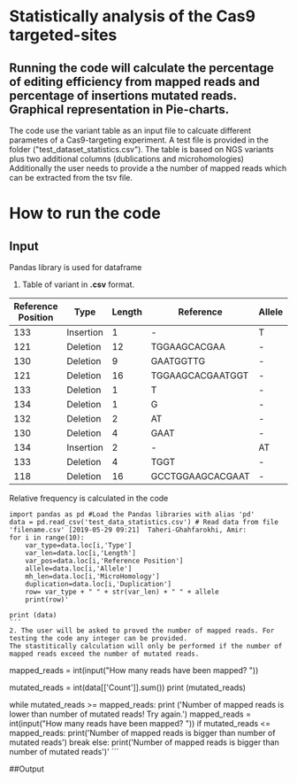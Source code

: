 # Statistically analysis of the Cas9 targeted-sites
## Running the code will calculate the percentage of editing efficiency from mapped reads and percentage of insertions mutated reads. Graphical representation in Pie-charts. 

The code use the variant table as an input file to calcuate different parametes of a Cas9-targeting experiment. 
A test file is provided in the folder ("test_dataset_statistics.csv"). The table is based on NGS variants plus two additional columns (dublications and microhomologies)
Additionally the user needs to provide a the number of mapped reads which can be extracted from the tsv file. 

# How to run the code
## Input
Pandas library is used for dataframe

1. Table of variant in **.csv** format.

|	Reference Position	|	Type	|	Length	|	Reference	|	Allele	|	Count	|	MicroHomology	|	Duplication	|	Rel. Freq.	|
|	------------------- 	|	----------	|	-------	|	-----------------	|	------	|	-----	|	-------------	|	-----------	|	----------	|
|	133	|	Insertion	|	1	|	-	|	T	|	6594	|		|	Detected	|	35.48213517	|
|	121	|	Deletion	|	12	|	TGGAAGCACGAA	|	-	|	1227	|	3	|		|	6.602453724	|
|	130	|	Deletion	|	9	|	GAATGGTTG	|	-	|	854	|	3	|		|	4.595350839	|
|	121	|	Deletion	|	16	|	TGGAAGCACGAATGGT	|	-	|	820	|	5	|		|	4.412397762	|
|	133	|	Deletion	|	1	|	T	|	-	|	689	|		|		|	3.707490314	|
|	134	|	Deletion	|	1	|	G	|	-	|	687	|		|		|	3.696728368	|
|	132	|	Deletion	|	2	|	AT	|	-	|	624	|	0	|		|	3.357727077	|
|	130	|	Deletion	|	4	|	GAAT	|	-	|	515	|	0	|		|	2.771201033	|
|	134	|	Insertion	|	2	|	-	|	AT	|	498	|		|	Detected	|	2.679724494	|
|	133	|	Deletion	|	4	|	TGGT	|	-	|	421	|	3	|		|	2.265389582	|
|	118	|	Deletion	|	16	|	GCCTGGAAGCACGAAT	|	-	|	375	|	0	|		|	2.01786483	|

Relative frequency is calculated in the code
```
import pandas as pd #Load the Pandas libraries with alias 'pd' 
data = pd.read_csv('test_data_statistics.csv') # Read data from file 'filename.csv' [‎2019-‎05-‎29 09:21]  Taheri-Ghahfarokhi, Amir:  
for i in range(10):
    var_type=data.loc[i,'Type']
    var_len=data.loc[i,'Length']
    var_pos=data.loc[i,'Reference Position']
    allele=data.loc[i,'Allele']
    mh_len=data.loc[i,'MicroHomology']
    duplication=data.loc[i,'Duplication']
    row= var_type + " " + str(var_len) + " " + allele
    print(row)' 

print (data)
´´´
2. The user will be asked to proved the number of mapped reads. For testing the code any integer can be provided. 
The stastitically calculation will only be performed if the number of mapped reads exceed the number of mutated reads. 
```
mapped_reads = int(input("How many reads have been mapped? "))

mutated_reads = int(data[['Count']].sum())
print (mutated_reads)


while mutated_reads >= mapped_reads:
    print ('Number of mapped reads is lower than number of mutated reads! Try again.')
    mapped_reads = int(input("How many reads have been mapped? "))
    if mutated_reads <= mapped_reads:
        print('Number of mapped reads is bigger than number of mutated reads')
        break
else:
    print('Number of mapped reads is bigger than number of mutated reads')'
´´´

##Output
